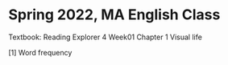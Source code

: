 # Spring 2022, MA English Class 

Textbook: Reading Explorer 4
Week01 Chapter 1 Visual life

[1] Word frequency
